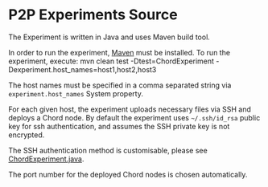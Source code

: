 # P2P Experiments Source
The Experiment is written in Java and uses Maven build tool.

In order to run the experiment, [Maven](https://maven.apache.org/download.cgi) must be installed.
To run the experiment, execute: 
    mvn clean test -Dtest=ChordExperiment -Dexperiment.host_names=host1,host2,host3

The host names must be specified in a comma separated string via `experiment.host_names` System property.

For each given host, the experiment uploads necessary files via SSH and deploys a Chord node.
By default the experiment uses `~/.ssh/id_rsa` public key for ssh authentication, and assumes the SSH private key is not encrypted.

The SSH authentication method is customisable, please see [ChordExperiment.java](https://github.com/larskotthoff/recomputation-ss-paper/blob/master/Group_2/p2p_experiments/source/src/test/java/uk/ac/standrews/cs/emcsr2014/group_2/ChordExperiment.java#L77).

The port number for the deployed Chord nodes is chosen automatically.
